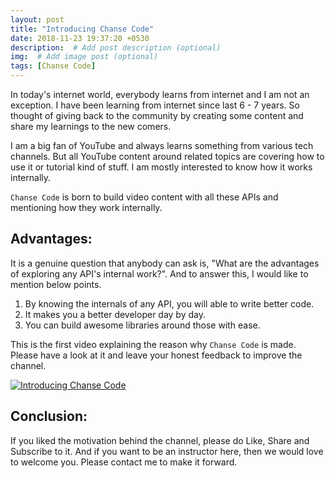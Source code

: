 ```yaml
---
layout: post
title: "Introducing Chanse Code"
date: 2018-11-23 19:37:20 +0530
description:  # Add post description (optional)
img:  # Add image post (optional)
tags: [Chanse Code]
---
```

In today's internet world, everybody learns from internet and I am not an exception. I have been learning from internet since last 6 - 7 years. So thought of giving back to the community by creating some content and share my learnings to the new comers.

I am a big fan of YouTube and always learns something from various tech channels. But all YouTube content around related topics are covering how to use it or tutorial kind of stuff. I am mostly interested to know how it works internally.

`Chanse Code` is born to build video content with all these APIs and mentioning how they work internally.

## Advantages:
It is a genuine question that anybody can ask is, "What are the advantages of exploring any API's internal work?". And to answer this, I would like to mention below points.
1. By knowing the internals of any API, you will able to write better code.
2. It makes you a better developer day by day.
3. You can build awesome libraries around those with ease.

This is the first video explaining the reason why `Chanse Code` is made. Please have a look at it and leave your honest feedback to improve the channel.

[![Introducing Chanse Code](https://chansek.github.io/assets/img/chanse-code.jpg)](https://www.youtube.com/watch?v=nADRb91lhy8)

## Conclusion:
If you liked the motivation behind the channel, please do Like, Share and Subscribe to it. And if you want to be an instructor here, then we would love to welcome you. Please contact me to make it forward.
